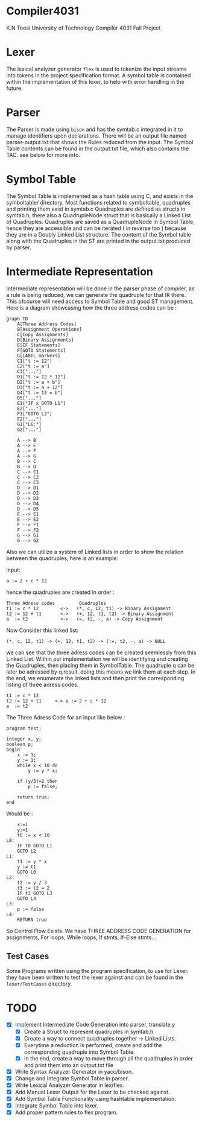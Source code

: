 # Compiler4031
K.N Toosi University of Technology Compiler 4031 Fall Project

# Lexer
The lexical analyzer generator `flex` is used to tokenize the input streams into tokens in the project specification format.
A symbol table is contained within the implementation of this lexer, to help with error handling in the future.

# Parser
The Parser is made using `bison` and has the symtab.c integrated in it to manage identifiers upon declarations.
There will be an output file named parser-output.txt that shows the Rules reduced from the input.
The Symbol Table contents can be found in the output.txt file, which also contains the TAC. see below for more info.

# Symbol Table
The Symbol Table is implemented as a hash table using C, and exists in the symboltable/ directory.
Most functions related to symboltable, quadruples and printing them exist in symtab.c
Quadruples are defined as structs in symtab.h, there also a QuadrupleNode struct that is basically a Linked List of Quadruples.
Quadruples are saved as a QuadrupleNode in Symbol Table, hence they are accessible and can be iterated ( in reverse too ) because they are in a Doubly Linked List structure.
The content of the Symbol table along with the Quadruples in the ST are printed in the output.txt produced by parser.

# Intermediate Representation

Intermediate representation will be done in the parser phase of compiler, as a rule is being reduced, we can generate the quadruple for that IR there.
This ofcourse will need access to Symbol Table and good ST management.
Here is a diagram showcasing how the three address codes can be : 
```mermaid
graph TD
    A[Three Address Codes]
    B[Assignment Operations]
    C[Copy Assignments]
    D[Binary Assignments]
    E[IF Statements]
    F[GOTO Statements]
    G[LABEL markers]
    C1["t := 12"]
    C2["t := a"]
    C3["..."]
    D1["t := 12 * 12"]
    D2["t := a + b"]
    D3["t := a + 12"]
    D4["t := 12 = b"]
    D5["..."]
    E1["IF x GOTO L1"]
    E2["..."]
    F1["GOTO L2"]
    F2["..."]
    G1["L6:"]
    G2["..."]

    A --> B
    A --> E
    A --> F
    A --> G
    B --> C
    B --> D
    C --> C1
    C --> C2
    C --> C3
    D --> D1 
    D --> D2
    D --> D3
    D --> D4
    D --> D5
    E --> E1
    E --> E2
    F --> F1
    F --> F2
    G --> G1
    G --> G2
```

Also we can utilize a system of Linked lists in order to show the relation between the quadruples, here is an example: 

input: 
```
a := 2 + c * 12
```

hence the quadruples are created in order :
```
Three Adress codes         Quadruples
t1 := c * 12        <->   (*, c, 12, t1) -> Binary Assignment
t2 := 12 + t1       <->   (+, 12, t1, t2) -> Binary Assignment
a  := t2            <->   (=, t2, -, a) -> Copy Assignment
```
Now Consider this linked list: 

```
(*, c, 12, t1) -> (+, 12, t1, t2) -> (:=, t2, -, a) -> NULL
```

we can see that the three adress codes can be created seemlessly from this Linked List.
Within our implementation we will be identifying and creating the Quadruples, then placing them in SymbolTable.
The quadruple q can be later be adressed by q.result. doing this means we link them at each step.
In the end, we enumerate the linked lists and then print the corresponding listing of three adress codes.

```
t1 := c * 12 
t2 := 12 + t1     <-> a := 2 + c * 12
a  := t2     
```

The Three Adress Code for an input like below :
```
program test;

integer x, y;
boolean p;
begin
    x := 1;
    y := 1;
    while x < 10 do
        y := y * x;
    
    if (y/3)=2 then
        p := false;

    return true;
end
```

Would be : 
```
    x:=1
    y:=1
    t0 := x < 10
L0:
    IF t0 GOTO L1
    GOTO L2
L1:
    t1 := y * x
    y := t1
    GOTO L0
L2:
    t2 := y / 3
    t3 := t2 = 2
    IF t3 GOTO L3
    GOTO L4
L3:
    p := false
L4:
    RETURN true
```
So Control Flow Exists.
We have THREE ADDRESS CODE GENERATION for assignments, For loops, While loops, If stmts, If-Else stmts...

## Test Cases
Some Programs written using the program specification, to use for Lexer.
they have been written to test the lexer against and can be found in the `lexer/TestCases` directory.

# TODO


- [x] Implement Intermediate Code Generation into parser, translate.y
    - [x] Create a Struct to represent quadruples in symtab.h
    - [x] Create a way to connect quadruples together -> Linked Lists.
    - [x] Everytime a reduction is performed, create and add the corresponding quadruple into Symbol Table.
    - [x] In the end, create a way to move through all the quadruples in order and print them into an output.txt file
- [x] Write Syntax Analyzer Generator in yacc/bison.
- [x] Change and Integrate Symbol Table in parser.
- [x] Write Lexical Analyzer Generator in lex/flex.
- [x] Add Manual Lexer Output for the Lexer to be checked against.
- [x] Add Symbol Table Functionality using hashtable implementation.
- [x] Integrate Symbol Table into lexer.
- [x] Add proper pattern rules to flex program.
